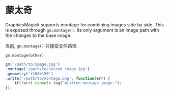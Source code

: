 # 蒙太奇

GraphicsMagick supports montage for combining images side by side. This is exposed through `gm.montage()`. Its only argument is an image path with the changes to the base image.

当前, `gm.montage()` 只接受文件路径.

    gm.montage(other)

```js
gm('/path/to/image.jpg')
.montage('/path/to/second_image.jpg')
.geometry('+100+150')
.write('/path/to/montage.png', function(err) {
    if(!err) console.log("Written montage image.");
});
```